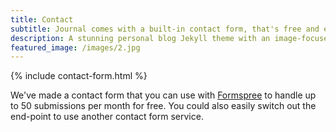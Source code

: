 ```yaml
---
title: Contact
subtitle: Journal comes with a built-in contact form, that's free and easy to set up.
description: A stunning personal blog Jekyll theme with an image-focused design.
featured_image: /images/2.jpg
---
```


{% include contact-form.html %}

We've made a contact form that you can use with [Formspree](https://formspree.io/) to handle up to 50 submissions per month for free. You could also easily switch out the end-point to use another contact form service.